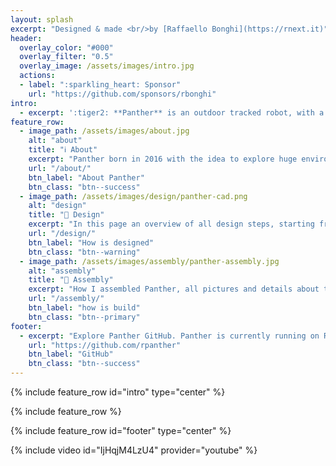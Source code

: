 ```yaml
---
layout: splash
excerpt: "Designed & made <br/>by [Raffaello Bonghi](https://rnext.it)"
header:
  overlay_color: "#000"
  overlay_filter: "0.5"
  overlay_image: /assets/images/intro.jpg
  actions:
  - label: ":sparkling_heart: Sponsor"
    url: "https://github.com/sponsors/rbonghi"
intro: 
  - excerpt: ':tiger2: **Panther** is an outdoor tracked robot, with a [ZED2](https://www.stereolabs.com/zed-2/) stereocamera and an NVIDIA Jetson [AGX Xavier](https://developer.nvidia.com/embedded/jetson-agx-xavier-developer-kit), this robot can interact with all objects around it.'
feature_row:
  - image_path: /assets/images/about.jpg
    alt: "about"
    title: "ℹ️ About"
    excerpt: "Panther born in 2016 with the idea to explore huge enviroments outdoor"
    url: "/about/"
    btn_label: "About Panther"
    btn_class: "btn--success"
  - image_path: /assets/images/design/panther-cad.png
    alt: "design"
    title: "📐 Design"
    excerpt: "In this page an overview of all design steps, starting from the track to the frame"
    url: "/design/"
    btn_label: "How is designed"
    btn_class: "btn--warning"
  - image_path: /assets/images/assembly/panther-assembly.jpg
    alt: "assembly"
    title: "🔧 Assembly"
    excerpt: "How I assembled Panther, all pictures and details about this robot"
    url: "/assembly/"
    btn_label: "how is build"
    btn_class: "btn--primary"
footer:
  - excerpt: "Explore Panther GitHub. Panther is currently running on ROS melodic"
    url: "https://github.com/rpanther"
    btn_label: "GitHub"
    btn_class: "btn--success"
---
```


{% include feature_row id="intro" type="center" %}

{% include feature_row %}

{% include feature_row id="footer" type="center" %}

{% include video id="IjHqjM4LzU4" provider="youtube" %}
